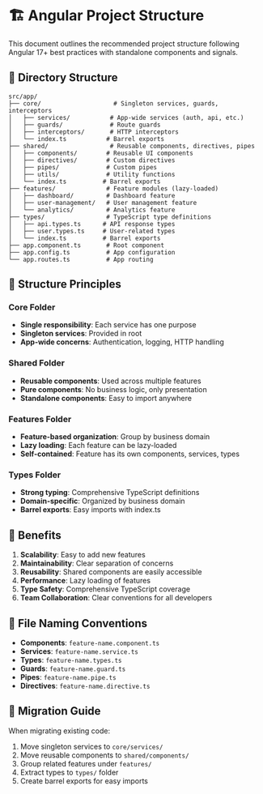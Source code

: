 # 🏗️ Angular Project Structure

This document outlines the recommended project structure following Angular 17+ best practices with standalone components and signals.

## 📁 Directory Structure

```
src/app/
├── core/                    # Singleton services, guards, interceptors
│   ├── services/           # App-wide services (auth, api, etc.)
│   ├── guards/             # Route guards
│   ├── interceptors/       # HTTP interceptors
│   └── index.ts           # Barrel exports
├── shared/                 # Reusable components, directives, pipes
│   ├── components/        # Reusable UI components
│   ├── directives/        # Custom directives
│   ├── pipes/             # Custom pipes
│   ├── utils/             # Utility functions
│   └── index.ts          # Barrel exports
├── features/              # Feature modules (lazy-loaded)
│   ├── dashboard/         # Dashboard feature
│   ├── user-management/   # User management feature
│   └── analytics/         # Analytics feature
├── types/                 # TypeScript type definitions
│   ├── api.types.ts      # API response types
│   ├── user.types.ts     # User-related types
│   └── index.ts          # Barrel exports
├── app.component.ts       # Root component
├── app.config.ts          # App configuration
└── app.routes.ts          # App routing
```

## 🎯 Structure Principles

### **Core Folder**
- **Single responsibility**: Each service has one purpose
- **Singleton services**: Provided in root
- **App-wide concerns**: Authentication, logging, HTTP handling

### **Shared Folder**
- **Reusable components**: Used across multiple features
- **Pure components**: No business logic, only presentation
- **Standalone components**: Easy to import anywhere

### **Features Folder**
- **Feature-based organization**: Group by business domain
- **Lazy loading**: Each feature can be lazy-loaded
- **Self-contained**: Feature has its own components, services, types

### **Types Folder**
- **Strong typing**: Comprehensive TypeScript definitions
- **Domain-specific**: Organized by business domain
- **Barrel exports**: Easy imports with index.ts

## 🚀 Benefits

1. **Scalability**: Easy to add new features
2. **Maintainability**: Clear separation of concerns
3. **Reusability**: Shared components are easily accessible
4. **Performance**: Lazy loading of features
5. **Type Safety**: Comprehensive TypeScript coverage
6. **Team Collaboration**: Clear conventions for all developers

## 📝 File Naming Conventions

- **Components**: `feature-name.component.ts`
- **Services**: `feature-name.service.ts`
- **Types**: `feature-name.types.ts`
- **Guards**: `feature-name.guard.ts`
- **Pipes**: `feature-name.pipe.ts`
- **Directives**: `feature-name.directive.ts`

## 🔧 Migration Guide

When migrating existing code:

1. Move singleton services to `core/services/`
2. Move reusable components to `shared/components/`
3. Group related features under `features/`
4. Extract types to `types/` folder
5. Create barrel exports for easy imports
